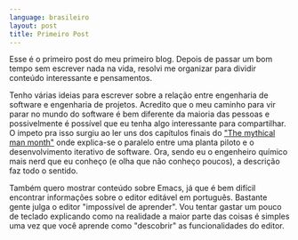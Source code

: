 ```yaml
---
language: brasileiro
layout: post
title: Primeiro Post
---
```


Esse é o primeiro post do meu primeiro blog. Depois de passar um bom tempo sem escrever nada na
vida, resolvi me organizar para dividir conteúdo interessante e pensamentos.

Tenho várias ideias para escrever sobre a relação entre engenharia de software e engenharia de
projetos. Acredito que o meu caminho para vir parar no mundo do software é bem diferente da maioria
das pessoas e possivelmente é possível que eu tenha algo interessante para compartilhar. O impeto
pra isso surgiu ao ler uns dos capítulos finais do ["The mythical man month"](http://www.amazon.com/The-Mythical-Man-Month-Engineering-Anniversary/dp/0201835959) onde explica-se o
paralelo entre uma planta piloto e o desenvolvimento iterativo de software. Ora, sendo eu o
engenheiro químico mais nerd que eu conheço (e olha que não conheço poucos), a descrição faz todo o
sentido.

Também quero mostrar conteúdo sobre Emacs, já que é bem difícil encontrar informações sobre o editor
editável em português. Bastante gente julga o editor "impossível de aprender". Vou tentar gastar um
pouco de teclado explicando como na realidade a maior parte das coisas é simples uma vez que você
aprende como "descobrir" as funcionalidades do editor.

